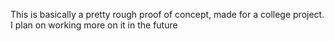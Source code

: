 This is basically a pretty rough proof of concept, made for a college project.
I plan on working more on it in the future
